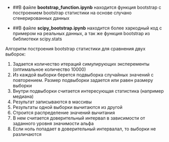 * ##В файле **bootstrap_function.ipynb** находится функция bootstrap с построением bootstrap статистики на основе случано сгенерированных данных

* ##В файле **scipy_bootstrap.ipynb** находится более харкодный код с примером на реальных данных, а так же функция bootstrap из библиотеки scipy.stats

Алгоритм построения bootstrap статистики для сравнения двух выборок:
1. Задается количество итераций симулирующих эксперементы (оптимальное количество 10000)
2. Из каждой выборки берется подвыборка случайных значений с повторением. Размер подвыборки задается или равен размеру выборки
3. Внутри подвыборки считается интересующая статистика (например медиана)
4. Результат записываются в массивы
5. Результаты одной выборки вычитаются из другой
5. Строится распределение значений вычитания
6. В нем считается доверительный интервал в зависимости от заданного уровня значимости альфа
7. Если ноль попадает в доверительный интервалал, то выборки не различаются 
